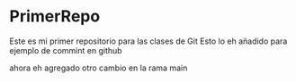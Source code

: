 # PrimerRepo
Este es mi primer repositorio para las clases de Git
Esto lo eh añadido para ejemplo de commint en github


ahora eh agregado otro cambio en la rama main
